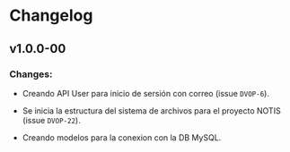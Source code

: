 # Changelog


## v1.0.0-00

### Changes:

* Creando API User para inicio de sersión con correo (issue `DVOP-6`).

* Se inicia la estructura del sistema de archivos para el proyecto NOTIS (issue `DVOP-22`).

* Creando modelos para la conexion con la DB MySQL.